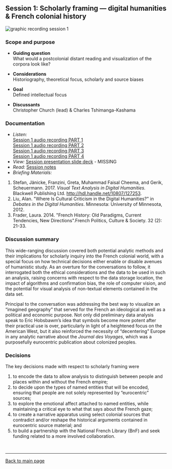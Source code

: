 ## Session 1: Scholarly framing — digital humanities & French colonial history
![graphic recording session 1](../images/graphic-recording-session1.png)

### Scope and purpose
- **Guiding question**  
  What would a postcolonial distant reading and visualization of the corpora look like?  

-	**Considerations**  
  Historiography, theoretical focus, scholarly and source biases

-	**Goal**  
  Defined intellectual focus  

-	**Discussants**  
  Christopher Church (lead) & Charles Tshimanga-Kashama  

### Documentation  
- *Listen:*<br/>
    [Session 1 audio recording PART 1](../audio/session1-1of4.mp3?raw=true)<br/>
    [Session 1 audio recording PART 2](../audio/session1-2of4.mp3?raw=true)<br/>
    [Session 1 audio recording PART 3](../audio/session1-3of3.mp3?raw=true)<br/>
    [Session 1 audio recording PART 4](../audio/session1-4of4.mp3?raw=true)<br/>
- *View:* [Session presentation slide deck](link) - MISSING  
- *Read:* [Session notes](https://docs.google.com/document/d/196V79SznVOMz-1G63dCI5LCIg0iVKNmMWCP2aSaxHw0/edit?usp=sharing)
- *Briefing Materials:*
1. Stefan, Jänicke, Franzini, Greta, Muhammad Faisal Cheema, and Gerik, Scheuermann. 2017. <em>Visual Text Analysis in Digital Humanities. </em>Blackwell Publishing Ltd. http://hdl.handle.net/10807/127253. 
2. Liu, Alan. "Where Is Cultural Criticism in the Digital Humanities?" in <em>Debates in the Digital Humanities</em>. Minnesota: University of Minnesota, 2012.
3. Frader, Laura. 2014. "French History: Old Paradigms, Current Tendencies, New Directions".</em>French Politics, Culture & Society.</em> 32 (2): 21-33.

### Discussion summary
This wide-ranging discussion covered both potential analytic methods and their implications for scholarly inquiry into the French colonial world, with a special focus on how technical decisions either enable or disable avenues of humanistic study. As an overture for the conversations to follow, it interrogated both the ethical considerations and the data to be used in such an analysis, raising concerns with respect to the data storage location, the impact of algorithms and confirmation bias, the role of computer vision, and the potential for visual analysis of non-textual elements contained in the data set.

Principal to the conversation was addressing the best way to visualize an “imagined geography” that served for the French an ideological as well as a political and economic purpose. Not only did preliminary data analysis speak to Eric Hobsbawm’s idea that symbols become more potent after their practical use is over, particularly in light of a heightened focus on the American West, but it also reinforced the necessity of “decentering” Europe in any analytic narrative about the *Journal des Voyages*, which was a purposefully eurocentric publication about colonized peoples.

### Decisions
The key decisions made with respect to scholarly framing were
1. to encode the data to allow analysis to distinguish between people and places within and without the French empire;
2. to decide upon the types of named entities that will be encoded, ensuring that people are not solely represented by “eurocentric” sources;
3. to explore the emotional affect attached to named entities, while maintaining a critical eye to what that says about the French gaze;
4. to create a narrative apparatus using select colonial sources that contradict and/or reshape the historical arguments contained in eurocentric source material; and
5. to build a partnership with the National French Library (BnF) and seek funding related to a more involved collaboration.


&nbsp;

------------------------------

[Back to main page](/empire/)
